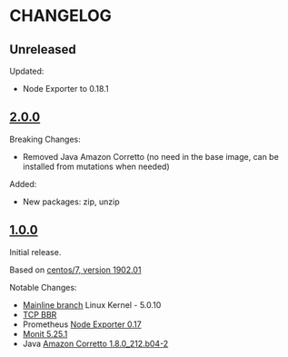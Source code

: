 # CHANGELOG

## Unreleased

Updated:

- Node Exporter to 0.18.1

## [2.0.0](https://app.vagrantup.com/rchukh/boxes/bestiary-centos/versions/2.0.0)

Breaking Changes:

- Removed Java Amazon Corretto (no need in the base image, can be installed from mutations when needed)

Added:

- New packages: zip, unzip

## [1.0.0](https://app.vagrantup.com/rchukh/boxes/bestiary-centos/versions/1.0.0)

Initial release.

Based on [centos/7, version 1902.01](https://app.vagrantup.com/centos/boxes/7/versions/1902.01)

Notable Changes:

- [Mainline branch](https://www.kernel.org/) Linux Kernel - 5.0.10
- [TCP BBR](https://medium.com/google-cloud/tcp-bbr-magic-dust-for-network-performance-57a5f1ccf437)
- Prometheus [Node Exporter 0.17](https://github.com/prometheus/node_exporter/releases/tag/v0.17.0)
- [Monit 5.25.1](https://mmonit.com/monit/changes/)
- Java [Amazon Corretto 1.8.0_212.b04-2](https://aws.amazon.com/corretto/) 